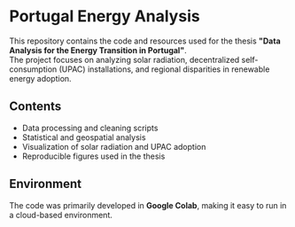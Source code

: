# Portugal Energy Analysis

This repository contains the code and resources used for the thesis **"Data Analysis for the Energy Transition in Portugal"**.  
The project focuses on analyzing solar radiation, decentralized self-consumption (UPAC) installations, and regional disparities in renewable energy adoption.  

## Contents
- Data processing and cleaning scripts
- Statistical and geospatial analysis
- Visualization of solar radiation and UPAC adoption
- Reproducible figures used in the thesis

## Environment

The code was primarily developed in **Google Colab**, making it easy to run in a cloud-based environment.  
